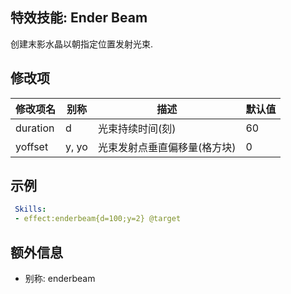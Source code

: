 特效技能: Ender Beam
--------------------------

创建末影水晶以朝指定位置发射光束.

修改项
----------

| 修改项名 | 别称    | 描述                                                                                                    | 默认值 |
|-----------|------------|----------------------------------------------------------------------------------------------------------------|---------------|
| duration  | d      | 光束持续时间(刻)  | 60            |
| yoffset   | y, yo  | 	光束发射点垂直偏移量(格方块) | 0             |

示例
--------

```yaml
 Skills:
 - effect:enderbeam{d=100;y=2} @target
```

额外信息
---

- 别称: enderbeam